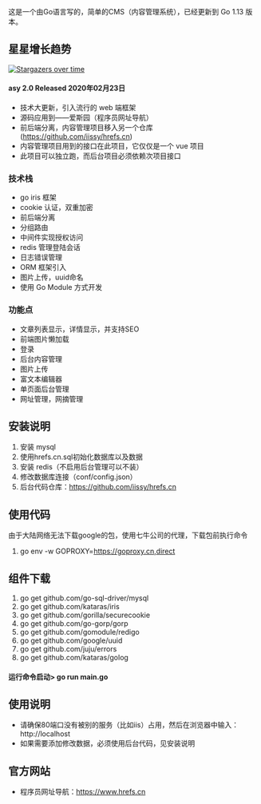 这是一个由Go语言写的，简单的CMS（内容管理系统），已经更新到 Go 1.13 版本。

## 星星增长趋势
[![Stargazers over time](https://starchart.cc/iissy/goweb.svg)](https://starchart.cc/iissy/goweb)

#### asy 2.0 Released 2020年02月23日
+ 技术大更新，引入流行的 web 端框架
+ 源码应用到——爱斯园（程序员网址导航）
+ 前后端分离，内容管理项目移入另一个仓库(https://github.com/iissy/hrefs.cn)
+ 内容管理项目用到的接口在此项目，它仅仅是一个 vue 项目
+ 此项目可以独立跑，而后台项目必须依赖次项目接口

### 技术栈
+ go iris 框架
+ cookie 认证，双重加密
+ 前后端分离
+ 分组路由
+ 中间件实现授权访问
+ redis 管理登陆会话
+ 日志错误管理
+ ORM 框架引入
+ 图片上传，uuid命名
+ 使用 Go Module 方式开发

### 功能点
+ 文章列表显示，详情显示，并支持SEO
+ 前端图片懒加载
+ 登录
+ 后台内容管理
+ 图片上传
+ 富文本编辑器
+ 单页面后台管理
+ 网址管理，网摘管理

## 安装说明
1. 安装 mysql
2. 使用hrefs.cn.sql初始化数据库以及数据
3. 安装 redis（不启用后台管理可以不装）
4. 修改数据库连接（conf/config.json）
5. 后台代码仓库：https://github.com/iissy/hrefs.cn

## 使用代码
由于大陆网络无法下载google的包，使用七牛公司的代理，下载包前执行命令
1. go env -w GOPROXY=https://goproxy.cn,direct

## 组件下载
1. go get github.com/go-sql-driver/mysql
2. go get github.com/kataras/iris
3. go get github.com/gorilla/securecookie
4. go get github.com/go-gorp/gorp
5. go get github.com/gomodule/redigo
6. go get github.com/google/uuid
7. go get github.com/juju/errors
8. go get github.com/kataras/golog

#### 运行命令启动> go run main.go

## 使用说明
+ 请确保80端口没有被别的服务（比如iis）占用，然后在浏览器中输入：http://localhost
+ 如果需要添加修改数据，必须使用后台代码，见安装说明

## 官方网站
+ 程序员网址导航：https://www.hrefs.cn